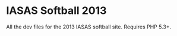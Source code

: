 IASAS Softball 2013
===================

All the dev files for the 2013 IASAS softball site. Requires PHP 5.3+.
